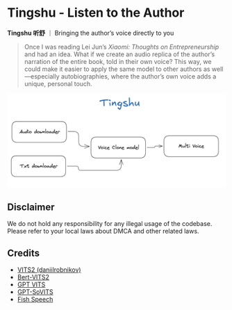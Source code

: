 
# Tingshu - Listen to the Author

**Tingshu 听舒** ｜ Bringing the author’s voice directly to you

> Once I was reading Lei Jun’s *Xiaomi: Thoughts on Entrepreneurship* and had an idea. What if we create an audio replica of the author’s narration of the entire book, told in their own voice? This way, we could make it easier to apply the same model to other authors as well—especially autobiographies, where the author’s own voice adds a unique, personal touch.

![](assets/structure.jpg)





## Disclaimer

We do not hold any responsibility for any illegal usage of the codebase. Please refer to your local laws about DMCA and other related laws.

## Credits

- [VITS2 (daniilrobnikov)](https://github.com/daniilrobnikov/vits2)
- [Bert-VITS2](https://github.com/fishaudio/Bert-VITS2)
- [GPT VITS](https://github.com/innnky/gpt-vits)
- [GPT-SoVITS](https://github.com/RVC-Boss/GPT-SoVITS)
- [Fish Speech](https://github.com/fishaudio/fish-speech)